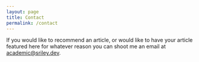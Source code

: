 ```yaml
---
layout: page
title: Contact
permalink: /contact
---
```


If you would like to recommend an article, or would like to have your article featured here for whatever reason you can shoot me an email at [academic@sriley.dev](mailto:academic@sriley.dev). 